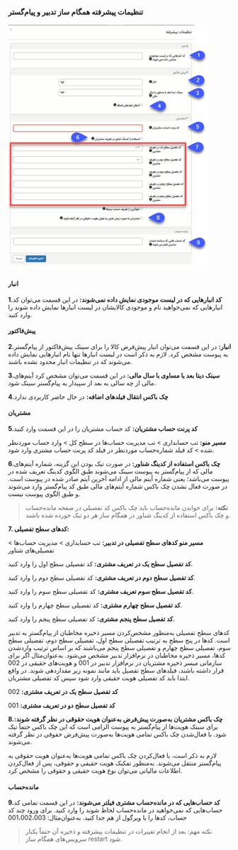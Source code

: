 ### تنظیمات پیشرفته همگام ساز تدبیر و پیام‌گستر

![](hamgaamsaztadbir.png)

#### انبار

**1.کد انبارهایی که در لیست موجودی نمایش داده نمی‌شوند:** در این قسمت می‌توان کد انبارهایی که نمی‌خواهید نام و موجودی کالایشان در لیست انبارها نمایش داده شوند را وارد کنید.

#### پیش‌فاکتور

**2.انبار:** در این قسمت می‌توان انبار پیش‌فرض کالا را برای سینک پیش‌فاکتور از پیام‌گستر به پیوست مشخص کرد. لازم به ذکر است در لیست انبارها تنها نام انبارهایی نمایش داده می‌شوند که در تنظیمات انبار محدود نشده باشند.

**3.سینک دیتا بعد یا مساوی با سال مالی:** در این قسمت می‌توان مشخص کرد آیتم‌های مالی از چه سالی به بعد از سپیدار به پیام‌گستر سینک شود.

**4.چک باکس انتقال فیلدهای اضافه:** در حال حاضر کاربردی ندارد

#### مشتریان

**5.کد پرنت حساب مشتریان:** کد حساب مشتریان را در این قسمت وارد کنید

 **مسیر منو:** تب حسابداری > تب مدیریت حساب‌ها در سطح کل > وارد حساب موردنظر شده > کد فیلد شماره‌حساب موردنظر در فیلد کد پرنت حساب مشتری وارد شود.

**6.چک باکس استفاده از کدینگ شناور:** در صورت تیک بودن این گزینه، شماره آیتم‌های مالی که از پیام‌گستر به پیوست سینک می‌شوند طبق الگوی کدینگ تعریف شده در پیوست می‌باشد؛ یعنی شماره آیتم مالی از ادامه آخرین آیتم صادر شده در پیوست است. در صورت فعال نشدن چک باکس شماره آیتم‌های مالی طبق کد پیام‌گستر وارد می‌شوند و طبق الگوی پیوست نیست.

> **نکته:** برای خواندن مانده‌حساب باید چک باکس کد تفصیلی در صفحه مانده‌حساب و چک باکس استفاده از کدینگ شناور در همگام ساز هر دو تیک خورده شده باشند.

**7. کدهای سطح تفصیلی:**

**مسیر منو کدهای سطح تفصیلی در تدبیر:** تب حسابداری >  مدیریت حساب‌ها >  تفصیلی‌های شناور

**کد تفصیل سطح یک در تعریف مشتری:** کد تفصیلی سطح اول را وارد کنید.

**کد تفصیل سطح دوم در تعریف مشتری:** کد تفصیلی سطح دوم را وارد کنید.

**کد تفصیل سطح سوم تعریف مشتری:** کد تفصیلی سطح سوم را وارد کنید.

**کد تفصیل سطح چهارم مشتری:** کد تفصیلی سطح چهارم را وارد کنید.

**کد تفصیل سطح پنجم مشتری:** کد تفصیلی سطح پنجم را وارد کنید.

کدهای سطح تفصیلی به‌منظور مشخص‌کردن مسیر ذخیره مخاطبان از پیام‌گستر به تدبیر است. کدها در پنج سطح به ترتیب تفصیلی سطح اول، تفصیلی سطح دوم، تفصیلی سطح سوم، تفصیلی سطح چهارم و تفصیلی سطح پنجم می‌باشند که بر اساس ترتیب واردشدن کدها، مسیر ذخیره مخاطبان در نرم‌افزار تدبیر مشخص می‌شود. به‌عنوان‌مثال اگر برای سازمانی میسر ذخیره مشتریان در نرم‌افزار تدبیر در 001 و هویت‌های حقیقی در 002 قرار داشته باشند، فیلدهای سطح تفصیل باید مانند نمونه زیر مقداردهی شوند. در واقع ابتدا باید کد تفصیلی هویت حقیقی وارد شود سپس کد تفصیلی مشتریان.

**کد تفصیل سطح یک در تعریف مشتری:** 002

**کد تفصیل سطح دو در تعریف مشتری:** 001

**8.چک باکس مشتریان به‌صورت پیش‌فرض به‌عنوان هویت حقوقی در نظر گرفته شوند:** برای سینک هویت‌ها از پیام‌گستر به پیوست الزامی است که این چک
باکس حتماً تیک شود. با فعال‌شدن چک باکس تمامی هویت‌ها به‌صورت پیش‌فرض حقوقی در نظر گرفته می‌شوند.

لازم به ذکر است، با فعال‌کردن چک باکس تمامی هویت‌ها به‌عنوان هویت حقوقی به پیام‌گستر منتقل می‌شوند. به‌منظور تفکیک هویت حقیقی و حقوقی، پس از فعال‌کردن اطلاعات مالیاتی می‌توان نوع هویت حقیقی و حقوقی را مشخص کرد.

#### مانده‌حساب 

**9.کد حساب‌هایی که در مانده‌حساب مشتری فیلتر می‌شوند:** در این قسمت تمامی کد‍ حساب‌هایی که نمی‌خواهید در مانده‌حساب لحاظ شوند را وارد کنید. برای ورود چند کد حساب، کدها را با ویرگول از هم جدا کنید. به‌عنوان‌مثال: 001،002،003

> نکته مهم: بعد از انجام تغییرات در تنظیمات پیشرفته و ذخیره آن حتماً یکبار سرویس‌های همگام ساز restart  شود.


